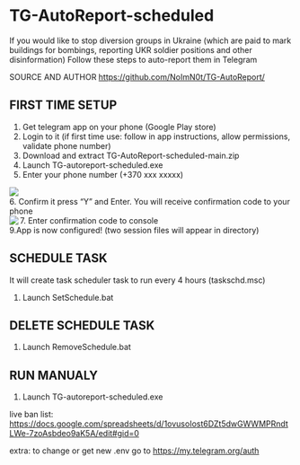 # TG-AutoReport-scheduled

If you would like to stop diversion groups in Ukraine (which are paid to mark buildings for bombings, reporting UKR soldier positions and other disinformation)
Follow these steps to auto-report them in Telegram

SOURCE AND AUTHOR https://github.com/NoImN0t/TG-AutoReport/

## FIRST TIME SETUP
1. Get telegram app on your phone (Google Play store)
2. Login to it (if first time use: follow in app instructions, allow permissions, validate phone number) 	 	 	 
3. Download and extract TG-AutoReport-scheduled-main.zip
4. Launch TG-autoreport-scheduled.exe
5. Enter your phone number (+370 xxx xxxxx)
<img align="left" src="https://user-images.githubusercontent.com/20355306/156067187-c1b02ce7-3eb3-4a01-a6d7-02cf802df61e.png"/>
<br clear="left"/>
6. Confirm it press “Y” and Enter. You will receive confirmation code to your phone 
<br clear="left"/>
7. Enter confirmation code to console
<img align="left" src="https://user-images.githubusercontent.com/20355306/156067187-c1b02ce7-3eb3-4a01-a6d7-02cf802df61e.png"/> 
<br clear="left"/>
9.App is now configured! (two session files will appear in directory)

## SCHEDULE TASK
It will create task scheduler task to run every 4 hours (taskschd.msc)
1. Launch SetSchedule.bat

## DELETE SCHEDULE TASK
1. Launch RemoveSchedule.bat

## RUN MANUALY
1. Launch TG-autoreport-scheduled.exe

live ban list: https://docs.google.com/spreadsheets/d/1ovusoIost6DZt5dwGWWMPRndtLWe-7zoAsbdeo9aK5A/edit#gid=0

extra: to change or get new .env go to https://my.telegram.org/auth
</p>
